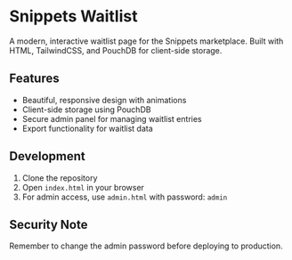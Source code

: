 # Snippets Waitlist

A modern, interactive waitlist page for the Snippets marketplace. Built with HTML, TailwindCSS, and PouchDB for client-side storage.

## Features
- Beautiful, responsive design with animations
- Client-side storage using PouchDB
- Secure admin panel for managing waitlist entries
- Export functionality for waitlist data

## Development
1. Clone the repository
2. Open `index.html` in your browser
3. For admin access, use `admin.html` with password: `admin`

## Security Note
Remember to change the admin password before deploying to production.
